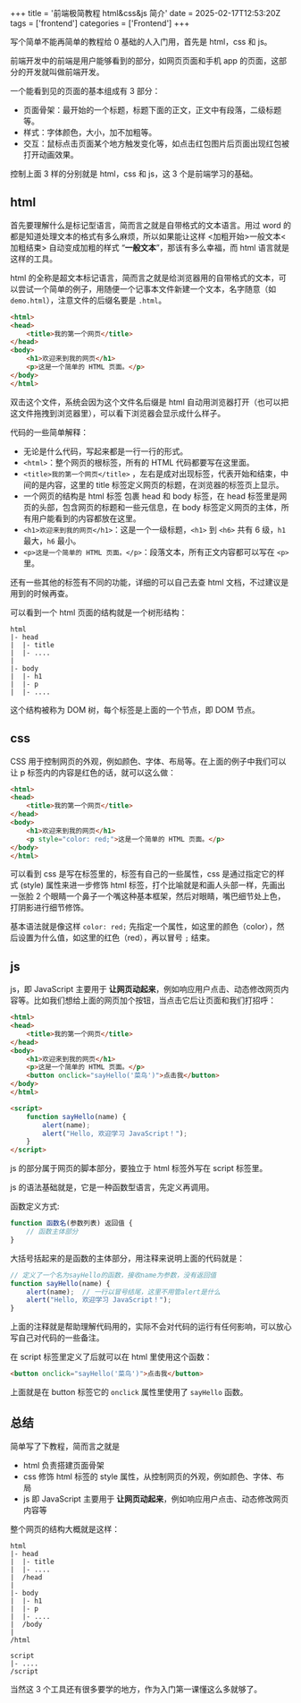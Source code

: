 +++
title = '前端极简教程 html&css&js 简介'
date = 2025-02-17T12:53:20Z
tags = ['frontend']
categories = ['Frontend']
+++

写个简单不能再简单的教程给 0 基础的人入门用，首先是 html，css 和 js。

<!--more-->

前端开发中的前端是用户能够看到的部分，如网页页面和手机 app 的页面，这部分的开发就叫做前端开发。

一个能看到见的页面的基本组成有 3 部分：
- 页面骨架：最开始的一个标题，标题下面的正文，正文中有段落，二级标题等。
- 样式：字体颜色，大小，加不加粗等。
- 交互：鼠标点击页面某个地方触发变化等，如点击红包图片后页面出现红包被打开动画效果。

控制上面 3 样的分别就是 html，css 和 js，这 3 个是前端学习的基础。
## html
首先要理解什么是标记型语言，简而言之就是自带格式的文本语言。用过 word 的都是知道处理文本的格式有多么麻烦，所以如果能让这样 <加粗开始>一般文本<加粗结束> 自动变成加粗的样式 “**一般文本**”，那该有多么幸福，而 html 语言就是这样的工具。

html 的全称是超文本标记语言，简而言之就是给浏览器用的自带格式的文本，可以尝试一个简单的例子，用随便一个记事本文件新建一个文本，名字随意（如 `demo.html`），注意文件的后缀名要是 `.html`。
```html
<html>
<head>
    <title>我的第一个网页</title>
</head>
<body>
    <h1>欢迎来到我的网页</h1>
    <p>这是一个简单的 HTML 页面。</p>
</body>
</html>
```
双击这个文件，系统会因为这个文件名后缀是 html 自动用浏览器打开（也可以把这文件拖拽到浏览器里），可以看下浏览器会显示成什么样子。

代码的一些简单解释：
- 无论是什么代码，写起来都是一行一行的形式。
- `<html>`：整个网页的根标签，所有的 HTML 代码都要写在这里面。
- `<title>我的第一个网页</title>` ，左右是成对出现标签，代表开始和结束，中间的是内容，这里的 title 标签定义网页的标题，在浏览器的标签页上显示。
- 一个网页的结构是 html 标签 包裹 head 和 body 标签，在 head 标签里是网页的头部，包含网页的标题和一些元信息，在 body 标签定义网页的主体，所有用户能看到的内容都放在这里。
- `<h1>欢迎来到我的网页</h1>`：这是一个一级标题，`<h1>` 到 `<h6>` 共有 6 级，`h1` 最大，`h6` 最小。
- `<p>这是一个简单的 HTML 页面。</p>`：段落文本，所有正文内容都可以写在 `<p>` 里。

还有一些其他的标签有不同的功能，详细的可以自己去查 html 文档，不过建议是用到的时候再查。

可以看到一个 html 页面的结构就是一个树形结构：
```
html
|- head
|  |- title
|  |- ....
|
|- body
|  |- h1
|  |- p
|  |- ....
```
这个结构被称为 DOM 树，每个标签是上面的一个节点，即 DOM 节点。
## css
CSS 用于控制网页的外观，例如颜色、字体、布局等。在上面的例子中我们可以让 p 标签内的内容是红色的话，就可以这么做：
```html
<html>
<head>
    <title>我的第一个网页</title>
</head>
<body>
    <h1>欢迎来到我的网页</h1>
    <p style="color: red;">这是一个简单的 HTML 页面。</p>
</body>
</html>
```
可以看到 css 是写在标签里的，标签有自己的一些属性，css 是通过指定它的样式 (style) 属性来进一步修饰 html 标签，打个比喻就是和画人头部一样，先画出一张脸 2 个眼睛一个鼻子一个嘴这种基本框架，然后对眼睛，嘴巴细节处上色，打阴影进行细节修饰。

基本语法就是像这样 `color: red;` 先指定一个属性，如这里的颜色（color），然后设置为什么值，如这里的红色（red），再以冒号 `;` 结束。
## js
js，即 JavaScript 主要用于 **让网页动起来**，例如响应用户点击、动态修改网页内容等。比如我们想给上面的网页加个按钮，当点击它后让页面和我们打招呼：
```html
<html>
<head>
    <title>我的第一个网页</title>
</head>
<body>
    <h1>欢迎来到我的网页</h1>
    <p>这是一个简单的 HTML 页面。</p>
    <button onclick="sayHello('菜鸟')">点击我</button>
</body>
</html>

<script>
	function sayHello(name) {
		alert(name);
        alert("Hello, 欢迎学习 JavaScript！");
    }
</script>
```
js 的部分属于网页的脚本部分，要独立于 html 标签外写在 script 标签里。

js 的语法基础就是，它是一种函数型语言，先定义再调用。

函数定义方式:
```js
function 函数名(参数列表) 返回值 {
	// 函数主体部分
}
```
大括号括起来的是函数的主体部分，用注释来说明上面的代码就是：
```js
// 定义了一个名为sayHello的函数，接收name为参数，没有返回值
function sayHello(name) {
	alert(name);  // 一行以冒号结尾，这里不用管alert是什么
	alert("Hello, 欢迎学习 JavaScript！");
}
```
上面的注释就是帮助理解代码用的，实际不会对代码的运行有任何影响，可以放心写自己对代码的一些备注。

在 script 标签里定义了后就可以在 html 里使用这个函数：
```html
<button onclick="sayHello('菜鸟')">点击我</button>
```
上面就是在 button 标签它的 `onclick` 属性里使用了 `sayHello` 函数。
## 总结

简单写了下教程，简而言之就是
- html 负责搭建页面骨架
- css 修饰 html 标签的 style 属性，从控制网页的外观，例如颜色、字体、布局
- js 即 JavaScript 主要用于 **让网页动起来**，例如响应用户点击、动态修改网页内容等

整个网页的结构大概就是这样：
```
html
|- head
|  |- title
|  |- ....
|  /head
|
|- body
|  |- h1
|  |- p
|  |- ....
|  /body
|
/html

script
|- ....
/script
```

当然这 3 个工具还有很多要学的地方，作为入门第一课懂这么多就够了。

